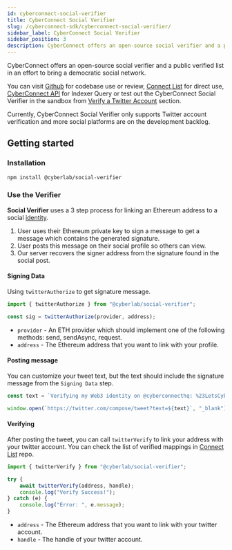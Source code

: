 ```yaml
---
id: cyberconnect-social-verifier
title: CyberConnect Social Verifier
slug: /cyberconnect-sdk/cyberconnect-social-verifier/
sidebar_label: CyberConnect Social Verifier
sidebar_position: 3
description: CyberConnect offers an open-source social verifier and a public verified list in an effort to bring a democratic social network.
---
```


CyberConnect offers an open-source social verifier and a public verified list in an effort to bring a democratic social network. 

You can visit [Github](https://github.com/cyberconnecthq/social-verifier) for codebase use or review, [Connect List](https://github.com/cyberconnecthq/connect-list) for direct use, [CyberConnect API](/cyberconnect-api/overview/) for Indexer Query or test out the CyberConnect Social Verifier in the sandbox from [Verify a Twitter Account](/get-started/verify-a-twitter-account/) section.

Currently, CyberConnect Social Verifier only supports Twitter account verification and more social platforms are on the development backlog.

## Getting started

### Installation

```bash npm2yarn
npm install @cyberlab/social-verifier
```

### Use the Verifier

**Social Verifier** uses a 3 step process for linking an Ethereum address to a social [identity](/concepts/identity/).

1. User uses their Ethereum private key to sign a message to get a message which contains the generated signature.
2. User posts this message on their social profile so others can view.
3. Our server recovers the signer address from the signature found in the social post.

#### Signing Data

Using `twitterAuthorize` to get signature message.

```jsx
import { twitterAuthorize } from "@cyberlab/social-verifier";

const sig = twitterAuthorize(provider, address);
```

- `provider` - An ETH provider which should implement one of the following methods: send, sendAsync, request.
- `address` - The Ethereum address that you want to link with your profile.

#### Posting message

You can customize your tweet text, but the text should include the signature message from the `Signing Data` step.

```jsx
const text = `Verifying my Web3 identity on @cyberconnecthq: %23LetsCyberConnect %0A ${sig}`;

window.open(`https://twitter.com/compose/tweet?text=${text}`, "_blank");
```

#### Verifying

After posting the tweet, you can call `twitterVerify` to link your address with your twitter account. You can check the list of verified mappings in [Connect List](https://github.com/cyberconnecthq/connect-list) repo.

```jsx
import { twitterVerify } from "@cyberlab/social-verifier";

try {
    await twitterVerify(address, handle);
    console.log("Verify Success!");
} catch (e) {
    console.log("Error: ", e.message);
}
```

- `address` - The Ethereum address that you want to link with your twitter account.
- `handle` - The handle of your twitter account.
